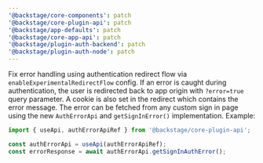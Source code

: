 ```yaml
---
'@backstage/core-components': patch
'@backstage/core-plugin-api': patch
'@backstage/app-defaults': patch
'@backstage/core-app-api': patch
'@backstage/plugin-auth-backend': patch
'@backstage/plugin-auth-node': patch
---
```


Fix error handling using authentication redirect flow via `enableExperimentalRedirectFlow` config. If an error is caught during authentication, the user is redirected back to app origin with `?error=true` query parameter. A cookie is also set in the redirect which contains the error message. The error can be fetched from any custom sign in page using the new `AuthErrorApi` and `getSignInError()` implementation. Example:

```ts
import { useApi, authErrorApiRef } from '@backstage/core-plugin-api';

const authErrorApi = useApi(authErrorApiRef);
const errorResponse = await authErrorApi.getSignInAuthError();
```

